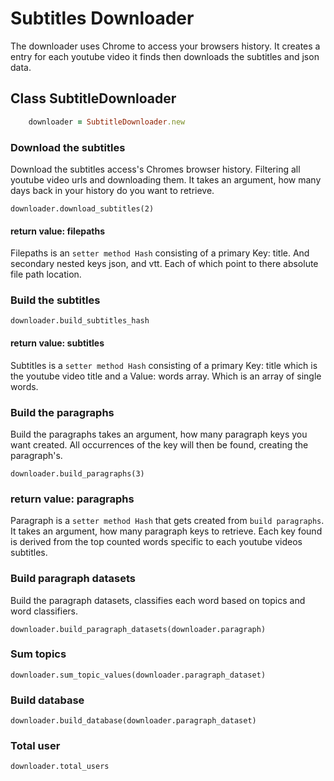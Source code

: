# Subtitles Downloader

The downloader uses Chrome to access your browsers history. It creates a entry for
each youtube video it finds then downloads the subtitles and json data.

## Class SubtitleDownloader

```ruby
    downloader = SubtitleDownloader.new
```

### Download the subtitles

Download the subtitles access's Chromes browser history. Filtering all youtube
video urls and downloading them. It takes an argument, how many days back in
your history do you want to retrieve.


    downloader.download_subtitles(2)

#### return value: filepaths

Filepaths is an `setter method Hash` consisting of a primary Key: title. And
secondary nested keys json, and vtt. Each of which point to there absolute file
path location.


### Build the subtitles


    downloader.build_subtitles_hash

#### return value: subtitles

Subtitles is a `setter method Hash` consisting of a primary Key: title which is
the youtube video title and a Value: words array. Which is an array of single
words.


### Build the paragraphs

Build the paragraphs takes an argument, how many paragraph keys you want created.
All occurrences of the key will then be found, creating the paragraph's.


    downloader.build_paragraphs(3)

### return value: paragraphs

Paragraph is a `setter method Hash` that gets created from `build paragraphs`.
It takes an argument, how many paragraph keys to retrieve. Each key found is
derived from the top counted words specific to each youtube videos subtitles. 


### Build paragraph datasets

Build the paragraph datasets, classifies each word based on topics and word
classifiers.


    downloader.build_paragraph_datasets(downloader.paragraph)

### Sum topics


    downloader.sum_topic_values(downloader.paragraph_dataset)

### Build database


    downloader.build_database(downloader.paragraph_dataset)

### Total user


    downloader.total_users


